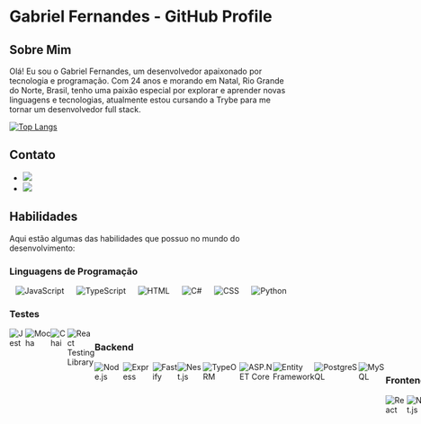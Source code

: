 # Gabriel Fernandes - GitHub Profile

## Sobre Mim

Olá! Eu sou o Gabriel Fernandes, um desenvolvedor apaixonado por tecnologia e programação. Com 24 anos e morando em Natal, Rio Grande do Norte, Brasil, tenho uma paixão especial por explorar e aprender novas linguagens e tecnologias, atualmente estou cursando a Trybe para me tornar um desenvolvedor full stack.

[![Top Langs](https://github-readme-stats.vercel.app/api/top-langs/?username=GabrielFeBe&layout=pie&theme=dracula)](https://github.com/GabrielFeBe/github-readme-stats)

## Contato

- <a href='https://www.linkedin.com/in/gabriel-fernandes-453813264/'><img src='https://img.shields.io/badge/LinkedIn-0077B5?style=flat&logo=linkedin&logoColor=white'></a>
- <a href='mailto:gabrielferdev@gmail.com'><img src='https://img.shields.io/badge/Email-D14836?style=flat&logo=gmail&logoColor=white'></a>

## Habilidades

Aqui estão algumas das habilidades que possuo no mundo do desenvolvimento:

### Linguagens de Programação
<div style="display: flex; justify-content: space-around;">
  <img src="https://img.shields.io/badge/JavaScript-F7DF1E?style=flat&logo=javascript&logoColor=black" alt="JavaScript">
  <img src="https://img.shields.io/badge/TypeScript-007ACC?style=flat&logo=typescript&logoColor=white" alt="TypeScript">
  <img src="https://img.shields.io/badge/HTML-239120?style=flat&logo=html5&logoColor=white" alt="HTML">
  <img src="https://img.shields.io/badge/C%23-239120?style=flat&logo=c-sharp&logoColor=white" alt="C#">
  <img src="https://img.shields.io/badge/CSS-1572B6?style=flat&logo=css3&logoColor=white" alt="CSS">
  <img src="https://img.shields.io/badge/Python-3776AB?style=flat&logo=python&logoColor=white" alt="Python">
</div>

### Testes
<div style="display: flex; justify-content: space-around;">
  <img src="https://img.shields.io/badge/Jest-C21325?style=flat&logo=jest&logoColor=white" alt="Jest">
  <img src="https://img.shields.io/badge/Mocha-8D6748?style=flat&logo=mocha&logoColor=white" alt="Mocha">
  <img src="https://img.shields.io/badge/Chai-A30701?style=flat&logo=chai&logoColor=white" alt="Chai">
  <img src="https://img.shields.io/badge/React_Testing_Library-E33332?style=flat&logo=testing-library&logoColor=white" alt="React Testing Library">
<div/>

### Backend
<div style="display: flex; justify-content: space-around;">
  <img src="https://img.shields.io/badge/Node.js-339933?style=flat&logo=node.js&logoColor=white" alt="Node.js">
  <img src="https://img.shields.io/badge/Express-000000?style=flat&logo=express&logoColor=white" alt="Express">
  <img src="https://img.shields.io/badge/Fastify-202020?style=flat&logo=fastify&logoColor=white" alt="Fastify">
  <img src="https://img.shields.io/badge/Nest.js-E0234E?style=flat&logo=nestjs&logoColor=white" alt="Nest.js">
  <img src="https://img.shields.io/badge/TypeORM-376ECC?style=flat&logo=typeorm&logoColor=white" alt="TypeORM">
  <img src="https://img.shields.io/badge/ASP.NET_Core-512BD4?style=flat&logo=aspnet&logoColor=white" alt="ASP.NET Core">
  <img src="https://img.shields.io/badge/Entity_Framework-512BD4?style=flat&logo=.net&logoColor=white" alt="Entity Framework">
  <img src="https://img.shields.io/badge/PostgreSQL-336791?style=flat&logo=postgresql&logoColor=white" alt="PostgreSQL">
  <img src="https://img.shields.io/badge/MySQL-4479A1?style=flat&logo=mysql&logoColor=white" alt="MySQL">
<div/>

### Frontend
<div style="display: flex; justify-content: space-around;">
  <img src="https://img.shields.io/badge/React-61DAFB?style=flat&logo=react&logoColor=black" alt="React">
  <img src="https://img.shields.io/badge/Next.js-000000?style=flat&logo=next.js&logoColor=white" alt="Next.js">
  <img src="https://img.shields.io/badge/Tailwind_CSS-38B2AC?style=flat&logo=tailwind-css&logoColor=white" alt="Tailwind CSS">
  <img src="https://img.shields.io/badge/Vue.js-4FC08D?style=flat&logo=vue.js&logoColor=white" alt="Vue.js">
  <img src="https://img.shields.io/badge/JSON_Web_Tokens-000000?style=flat&logo=json-web-tokens&logoColor=white" alt="JWT">
  <div/>

### Ferramentas
<div style="display: flex; justify-content: space-around;">
  <img src="https://img.shields.io/badge/ESLint-4B32C3?style=flat&logo=eslint&logoColor=white" alt="ESLint">
  <img src="https://img.shields.io/badge/Linux-FCC624?style=flat&logo=linux&logoColor=black" alt="Linux">
  <img src="https://img.shields.io/badge/Visual_Studio_Code-007ACC?style=flat&logo=visual-studio-code&logoColor=white" alt="Visual Studio Code">
  <img src="https://img.shields.io/badge/Git-F05032?style=flat&logo=git&logoColor=white" alt="Git">
  <img src="https://img.shields.io/badge/GitHub-181717?style=flat&logo=github&logoColor=white" alt="GitHub">
<div/>
